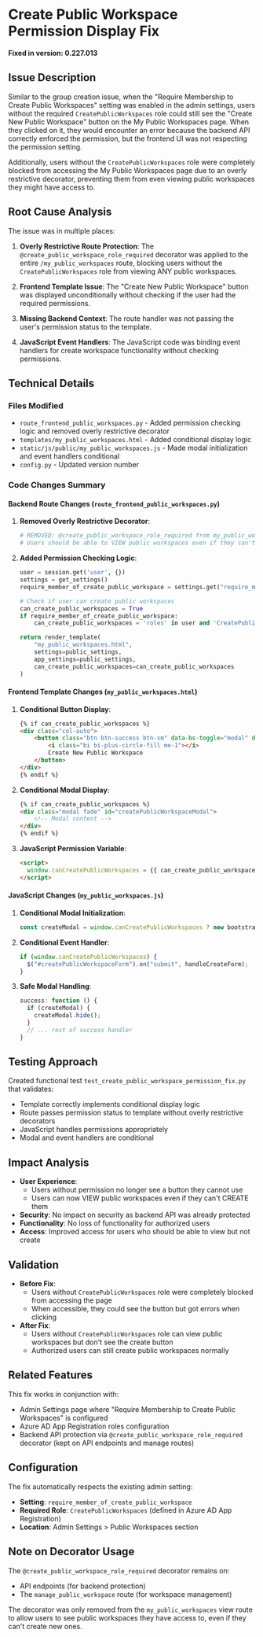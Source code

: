 # Create Public Workspace Permission Display Fix

**Fixed in version: 0.227.013**

## Issue Description
Similar to the group creation issue, when the "Require Membership to Create Public Workspaces" setting was enabled in the admin settings, users without the required `CreatePublicWorkspaces` role could still see the "Create New Public Workspace" button on the My Public Workspaces page. When they clicked on it, they would encounter an error because the backend API correctly enforced the permission, but the frontend UI was not respecting the permission setting.

Additionally, users without the `CreatePublicWorkspaces` role were completely blocked from accessing the My Public Workspaces page due to an overly restrictive decorator, preventing them from even viewing public workspaces they might have access to.

## Root Cause Analysis
The issue was in multiple places:

1. **Overly Restrictive Route Protection**: The `@create_public_workspace_role_required` decorator was applied to the entire `/my_public_workspaces` route, blocking users without the `CreatePublicWorkspaces` role from viewing ANY public workspaces.

2. **Frontend Template Issue**: The "Create New Public Workspace" button was displayed unconditionally without checking if the user had the required permissions.

3. **Missing Backend Context**: The route handler was not passing the user's permission status to the template.

4. **JavaScript Event Handlers**: The JavaScript code was binding event handlers for create workspace functionality without checking permissions.

## Technical Details

### Files Modified
- `route_frontend_public_workspaces.py` - Added permission checking logic and removed overly restrictive decorator
- `templates/my_public_workspaces.html` - Added conditional display logic
- `static/js/public/my_public_workspaces.js` - Made modal initialization and event handlers conditional
- `config.py` - Updated version number

### Code Changes Summary

#### Backend Route Changes (`route_frontend_public_workspaces.py`)
1. **Removed Overly Restrictive Decorator**:
   ```python
   # REMOVED: @create_public_workspace_role_required from my_public_workspaces route
   # Users should be able to VIEW public workspaces even if they can't CREATE them
   ```

2. **Added Permission Checking Logic**:
   ```python
   user = session.get('user', {})
   settings = get_settings()
   require_member_of_create_public_workspace = settings.get("require_member_of_create_public_workspace", False)
   
   # Check if user can create public workspaces
   can_create_public_workspaces = True
   if require_member_of_create_public_workspace:
       can_create_public_workspaces = 'roles' in user and 'CreatePublicWorkspaces' in user['roles']
   
   return render_template(
       "my_public_workspaces.html",
       settings=public_settings,
       app_settings=public_settings,
       can_create_public_workspaces=can_create_public_workspaces
   )
   ```

#### Frontend Template Changes (`my_public_workspaces.html`)
1. **Conditional Button Display**:
   ```html
   {% if can_create_public_workspaces %}
   <div class="col-auto">
       <button class="btn btn-success btn-sm" data-bs-toggle="modal" data-bs-target="#createPublicWorkspaceModal">
           <i class="bi bi-plus-circle-fill me-1"></i>
           Create New Public Workspace
       </button>
   </div>
   {% endif %}
   ```

2. **Conditional Modal Display**:
   ```html
   {% if can_create_public_workspaces %}
   <div class="modal fade" id="createPublicWorkspaceModal">
       <!-- Modal content -->
   </div>
   {% endif %}
   ```

3. **JavaScript Permission Variable**:
   ```html
   <script>
     window.canCreatePublicWorkspaces = {{ can_create_public_workspaces|tojson }};
   </script>
   ```

#### JavaScript Changes (`my_public_workspaces.js`)
1. **Conditional Modal Initialization**:
   ```javascript
   const createModal = window.canCreatePublicWorkspaces ? new bootstrap.Modal(document.getElementById('createPublicWorkspaceModal')) : null;
   ```

2. **Conditional Event Handler**:
   ```javascript
   if (window.canCreatePublicWorkspaces) {
     $("#createPublicWorkspaceForm").on("submit", handleCreateForm);
   }
   ```

3. **Safe Modal Handling**:
   ```javascript
   success: function () {
     if (createModal) {
       createModal.hide();
     }
     // ... rest of success handler
   }
   ```

## Testing Approach
Created functional test `test_create_public_workspace_permission_fix.py` that validates:
- Template correctly implements conditional display logic
- Route passes permission status to template without overly restrictive decorators
- JavaScript handles permissions appropriately
- Modal and event handlers are conditional

## Impact Analysis
- **User Experience**: 
  - Users without permission no longer see a button they cannot use
  - Users can now VIEW public workspaces even if they can't CREATE them
- **Security**: No impact on security as backend API was already protected
- **Functionality**: No loss of functionality for authorized users
- **Access**: Improved access for users who should be able to view but not create

## Validation
- **Before Fix**: 
  - Users without `CreatePublicWorkspaces` role were completely blocked from accessing the page
  - When accessible, they could see the button but got errors when clicking
- **After Fix**: 
  - Users without `CreatePublicWorkspaces` role can view public workspaces but don't see the create button
  - Authorized users can still create public workspaces normally

## Related Features
This fix works in conjunction with:
- Admin Settings page where "Require Membership to Create Public Workspaces" is configured
- Azure AD App Registration roles configuration
- Backend API protection via `@create_public_workspace_role_required` decorator (kept on API endpoints and manage routes)

## Configuration
The fix automatically respects the existing admin setting:
- **Setting**: `require_member_of_create_public_workspace`
- **Required Role**: `CreatePublicWorkspaces` (defined in Azure AD App Registration)
- **Location**: Admin Settings > Public Workspaces section

## Note on Decorator Usage
The `@create_public_workspace_role_required` decorator remains on:
- API endpoints (for backend protection)
- The `manage_public_workspace` route (for workspace management)

The decorator was only removed from the `my_public_workspaces` view route to allow users to see public workspaces they have access to, even if they can't create new ones.
